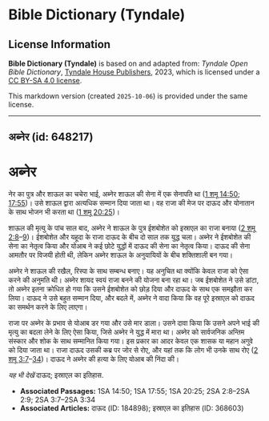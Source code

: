 # Bible Dictionary (Tyndale)

## License Information

**Bible Dictionary (Tyndale)** is based on and adapted from: _Tyndale Open Bible Dictionary_, [Tyndale House Publishers](https://tyndaleopenresources.com/), 2023, which is licensed under a [CC BY-SA 4.0 license](https://creativecommons.org/licenses/by-sa/4.0/legalcode.en).

This markdown version (created `2025-10-06`) is provided under the same license.



--------------------------------

## अब्नेर (id: 648217)

अब्नेर
======

नेर का पुत्र और शाऊल का चचेरा भाई, अब्नेर शाऊल की सेना में एक सेनापति था ([1 शमू 14:50](https://ref.ly/1Sam14:50); [17:55](https://ref.ly/1Sam17:55))। उसे शाऊल द्वारा अत्यधिक सम्मान दिया जाता था। वह राजा की मेज पर दाऊद और योनातान के साथ भोजन भी करता था ([1 शमू 20:25](https://ref.ly/1Sam20:25))।

शाऊल की मृत्यु के पांच साल बाद, अब्नेर ने शाऊल के पुत्र ईशबोशेत को इस्राएल का राजा बनाया ([2 शमू 2:8](https://ref.ly/2Sam2:8-2Sam2:9)–[9](https://ref.ly/2Sam2:8-2Sam2:9))। ईशबोशेत और यहूदा के राजा दाऊद के बीच दो साल तक युद्ध चला। अब्नेर ने ईशबोशेत की सेना का नेतृत्व किया और योआब ने कई छोटे युद्धों में दाऊद की सेना का नेतृत्व किया। दाऊद की सेना आमतौर पर विजयी होती थी, लेकिन अब्नेर शाऊल के अनुयायियों के बीच शक्तिशाली बन गया।

अब्नेर ने शाऊल की रखैल, रिस्पा के साथ सम्बन्ध बनाए। यह अनुचित था क्योंकि केवल राजा को ऐसा करने की अनुमति थी। अब्नेर शायद स्वयं राजा बनने की योजना बना रहा था। जब ईशबोशेत ने उसे डांटा, तो अब्नेर इतना क्रोधित हो गया कि उसने ईशबोशेत को छोड़ दिया और दाऊद के साथ एक समझौता कर लिया। दाऊद ने उसे बहुत सम्मान दिया, और बदले में, अब्नेर ने वादा किया कि वह पूरे इस्राएल को दाऊद का समर्थन करने के लिए लाएगा।

राजा पर अब्नेर के प्रभाव से योआब डर गया और उसे मार डाला। उसने दावा किया कि उसने अपने भाई की मृत्यु का बदला लेने के लिए ऐसा किया, जिसे अब्नेर ने युद्ध में मारा था। अब्नेर को सार्वजनिक अन्तिम संस्कार और शोक के साथ सम्मानित किया गया। इस प्रकार का आदर केवल एक शासक या महान अगुवे को दिया जाता था। राजा दाऊद उसकी कब्र पर जोर से रोए, और यहां तक कि लोग भी उनके साथ रोए ([2 शमू 3:7](https://ref.ly/2Sam3:7-2Sam3:34)–[34](https://ref.ly/2Sam3:7-2Sam3:34))। दाऊद ने अब्नेर की हत्या के लिए योआब की निंदा की।

*यह भी देखें* दाऊद; इस्राएल का इतिहास.

* **Associated Passages:** 1SA 14:50; 1SA 17:55; 1SA 20:25; 2SA 2:8–2SA 2:9; 2SA 3:7–2SA 3:34
* **Associated Articles:** दाऊद (ID: 184898); इस्राएल का इतिहास  (ID: 368603)

